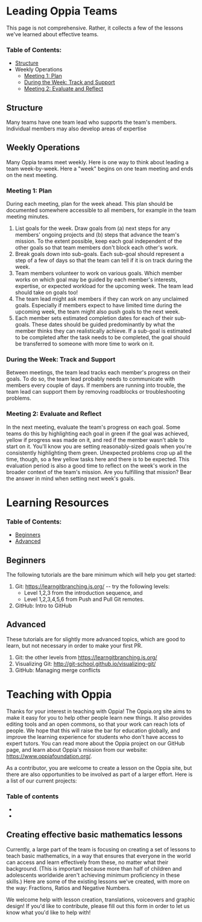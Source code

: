 # Leading Oppia Teams
This page is not comprehensive. Rather, it collects a few of the lessons we've learned about effective teams.

### Table of Contents:
- [Structure](#sructure)
- Weekly Operations
    - [Meeting 1: Plan](#meeting-1-:-plan)
    - [During the Week: Track and Support](#during-the-week-:-track-and-support)
    - [Meeting 2: Evaluate and Reflect](#meeting-2-:-evaluate-and-reflect)

## Structure
Many teams have one team lead who supports the team's members. Individual members may also develop areas of expertise

## Weekly Operations
Many Oppia teams meet weekly. Here is one way to think about leading a team week-by-week. Here a "week" begins on one team meeting and ends on the next meeting.

### Meeting 1: Plan
During each meeting, plan for the week ahead. This plan should be documented somewhere accessible to all members, for example in the team meeting minutes.
1. List goals for the week. Draw goals from (a) next steps for any members' ongoing projects and (b) steps that advance the team's mission. To the extent possible, keep each goal independent of the other goals so that team members don't block each other's work.
2. Break goals down into sub-goals. Each sub-goal should represent a step of a few of days so that the team can tell if it is on track during the week.
3. Team members volunteer to work on various goals. Which member works on which goal may be guided by each member's interests, expertise, or expected workload for the upcoming week. The team lead should take on goals too!
4. The team lead might ask members if they can work on any unclaimed goals. Especially if members expect to have limited time during the upcoming week, the team might also push goals to the next week.
5. Each member sets estimated completion dates for each of their sub-goals. These dates should be guided predominantly by what the member thinks they can realistically achieve. If a sub-goal is estimated to be completed after the task needs to be completed, the goal should be transferred to someone with more time to work on it.

### During the Week: Track and Support
Between meetings, the team lead tracks each member's progress on their goals. To do so, the team lead probably needs to communicate with members every couple of days. If members are running into trouble, the team lead can support them by removing roadblocks or troubleshooting problems.

### Meeting 2: Evaluate and Reflect
In the next meeting, evaluate the team's progress on each goal. Some teams do this by highlighting each goal in green if the goal was achieved, yellow if progress was made on it, and red if the member wasn't able to start on it. You'll know you are setting reasonably-sized goals when you're consistently highlighting them green. Unexpected problems crop up all the time, though, so a few yellow tasks here and there is to be expected.
This evaluation period is also a good time to reflect on the week's work in the broader context of the team's mission. Are you fulfilling that mission? Bear the answer in mind when setting next week's goals.



# Learning Resources
### Table of Contents:
- [Beginners](#beginners)
- [Advanced](advanced)
## Beginners
The following tutorials are the bare minimum which will help you get started:
1. Git: https://learngitbranching.js.org/ -- try the following levels:
    - Level 1,2,3 from the introduction sequence, and
    - Level 1,2,3,4,5,6 from Push and Pull Git remotes.
2. GitHub: Intro to GitHub

## Advanced
These tutorials are for slightly more advanced topics, which are good to learn, but not necessary in order to make your first PR.
1. Git: the other levels from https://learngitbranching.js.org/
2. Visualizing Git: http://git-school.github.io/visualizing-git/
3. GitHub: Managing merge conflicts

# Teaching with Oppia
Thanks for your interest in teaching with Oppia! The Oppia.org site aims to make it easy for you to help other people learn new things. It also provides editing tools and an open commons, so that your work can reach lots of people. We hope that this will raise the bar for education globally, and improve the learning experience for students who don't have access to expert tutors. You can read more about the Oppia project on our GitHub page, and learn about Oppia's mission from our website: https://www.oppiafoundation.org/.

As a contributor, you are welcome to create a lesson on the Oppia site, but there are also opportunities to be involved as part of a larger effort. Here is a list of our current projects:

### Table of contents
-
-

## Creating effective basic mathematics lessons
Currently, a large part of the team is focusing on creating a set of lessons to teach basic mathematics, in a way that ensures that everyone in the world can access and learn effectively from these, no matter what their background. (This is important because more than half of children and adolescents worldwide aren't achieving minimum proficiency in these skills.) Here are some of the existing lessons we've created, with more on the way: Fractions, Ratios and Negative Numbers.

We welcome help with lesson creation, translations, voiceovers and graphic design! If you'd like to contribute, please fill out this form in order to let us know what you'd like to help with!

